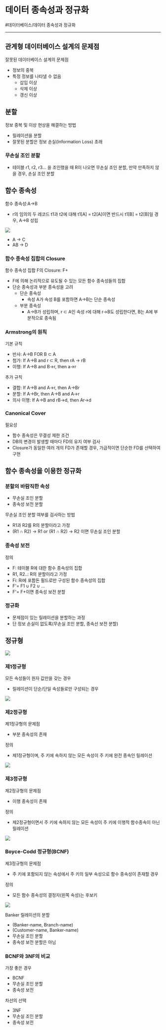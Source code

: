 # 데이터 종속성과 정규화
#데이터베이스/데이터 종속성과 정규화

---
## 관계형 데이터베이스 설계의 문제점
잘못된 데이터베이스 설계의 문제점
- 정보의 중복
- 특정 정보를 나타낼 수 없음
    - 삽입 이상
    - 삭제 이상
    - 갱신 이상

## 분할
정보 중복 및 이상 현상을 해결하는 방법
- 릴레이션을 분할
- 잘못된 분할은 정보 손실(Information Loss) 초래

### 무손실 조인 분할
- 테이블 r1, r2, r3... 을 조인했을 때 R이 나오면 무손실 조인 분할, 만약 만족하지 않을 경우, 손실 조인 분할

## 함수 종속성
함수 종속성:A->B
- r의 임의의 두 레코드 t1과 t2에 대해 t1[A] = t2[A]이면 반드시 t1[B] = t2[B]일 경우, A->B 성립

![](./img/데종정_1.PNG)
- A -> C
- AB -> D

### 함수 종속성 집합의 Closure
함수 종속성 집합 F의 Closure: F+
- F에 의해 논리적으로 유도될 수 있는 모든 함수 종속성들의 집합
- 단순 종속성과 부분 종속성을 고려
    - 단순 종속성
        - 속성 A가 속성 B를 포함하면 A->B는 단순 종속성
    - 부분 종속성
        - A->B가 성립하며, r ⊂ A인 속성 r에 대해 r->B도 성립한다면, B는 A에 부분적으로 종속됨

### Armstrong의 원칙
기본 규칙
- 반사: A->B FOR B ⊂ A
- 첨가: If A->B and r ⊂ R, then rA -> rB
- 이행: If A->B and B->r, then a->r

추가 규칙
- 결합: If A->B and A->r, then A->Br
- 분할: If A->Br, then A->B and A->r
- 의사 이행: If A->B and rB->d, then Ar->d

### Canonical Cover
필요성
- 함수 종속성은 무결성 제한 조건
- DB의 변경이 발생할 때마다 FD의 유지 여부 검사
- Closure가 동일한 여러 개의 FD가 존재할 경우, 가급적이면 단순한 FD를 선택하여 구현

## 함수 종속성을 이용한 정규화

### 분할의 바람직한 속성
- 무손실 조인 분할
- 종속성 보전 분할

무손실 조인 분할 여부를 검사하는 방법
- R1과 R2를 R의 분할이라고 가정
- (R1 ∩ R2) -> R1 or (R1 ∩ R2) -> R2 이면 무손실 조인 분할

### 종속성 보전
정의
- F: 테이블 R에 대한 함수 종속성의 집합
- R1, R2..: R의 분할이라고 가정
- Fi: Ri에 포함돈 필드로만 구성된 함수 종속성의 집합
- F'= F1 ∪ F2 ∪ ...
- F'= F+이면 종속성 보전 분할

### 정규화
- 문제점이 있는 릴레이션을 분할하는 과정
- 단 정보 손실이 없도록(무손실 조인 분할, 종속선 보전 분할)

## 정규형

![](./img/데종정_2.PNG)

### 제1정규형
모든 속성들이 원자 값만을 갖는 경우
- 릴레이션이 단순/단일 속성들로만 구성되는 경우

![](./img/데종정_3.PNG)

### 제2정규형
제1정규형의 문제점
- 부분 종속성의 존재

정의
- 제1정규형이며, 주 키에 속하지 않는 모든 속성이 주 키에 완전 종속인 릴레이션

![](./img/데종정_4.PNG)

### 제3정규형
제2정규형의 문제점
- 이행 종속성이 존재

정의
- 제2정규형이면서 주 키에 속하지 않는 모든 속성이 주 키에 이행적 함수종속이 아닌 릴레이션

![](./img/데종정_5.PNG)

### Boyce-Codd 정규형(BCNF)
제3정규형의 문제점
- 주 키에 포함되지 않는 속성에서 주 키의 일부 속성으로 함수 종속성이 존재할 경우

정의
- 모든 함수 종속성의 결정자(왼쪽 속성)는 후보키

![](./img/데종정_6.PNG)

Banker 릴레이션의 분할
- (Banker-name, Branch-name)
- (Customer-name, Banker-name)
- 무손실 조인 분할
- 종속성 보전 분할은 아님

### BCNF와 3NF의 비교
가장 좋은 경우
- BCNF
- 무손실 조인 분할
- 종속성 보전

차선의 선택
- 3NF
- 무손실 조인 분할
- 종속성 보전